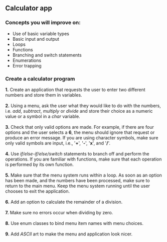 ## Calculator app

### Concepts you will improve on:

- Use of basic variable types
- Basic input and output
- Loops
- Functions
- Branching and switch statements
- Enumerations
- Error trapping

### Create a calculator program

<b>1.</b> Create an application that requests the user to enter two different numbers and store them in variables. <br> <br>
<b>2.</b> Using a menu, ask the user what they would like to do with the numbers, i.e. <i>add</i>, <i>subtract</i>, <i>multiply</i> or <i>divide</i> and store their choice as a numeric value or a symbol in a <i>char</i> variable. <br> <br>
<b>3.</b> Check that only valid options are made. For example, if there are four options and the user selects a <b>6</b>, the menu should ignore that request or produce an error message. If you are using character symbols, make sure only valid symbols are input, i.e., '<b>+</b>', '<b>-</b>', '<b>x</b>', and '<b>/</b>'. <br> <br>
<b>4.</b> Use <i>if/else-if/else/switch</i> statements to branch off and perform the operations. If you are familiar with functions, make sure that each operation is performed by its own function. <br> <br>
<b>5.</b> Make sure that the menu system runs within a loop. As soon as an option has been made, and the numbers have been processed, make sure to return to the main menu. Keep the menu system running until the user chooses to exit the application. <br> <br>
<b>6.</b> Add an option to calculate the remainder of a division. <br> <br>
<b>7.</b> Make sure no errors occur when dividing by zero. <br> <br>
<b>8.</b> Use enum classes to bind menu item names with menu choices. <br> <br>
<b>9.</b> Add <i>ASCII</i> art to make the menu and application look nicer.
